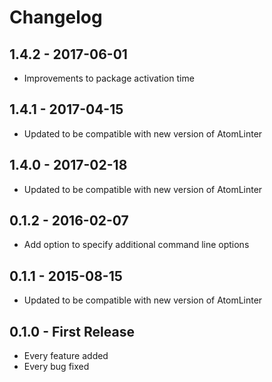 # Changelog

## 1.4.2 - 2017-06-01

*   Improvements to package activation time

## 1.4.1 - 2017-04-15

*   Updated to be compatible with new version of AtomLinter

## 1.4.0 - 2017-02-18

*   Updated to be compatible with new version of AtomLinter

## 0.1.2 - 2016-02-07

*   Add option to specify additional command line options

## 0.1.1 - 2015-08-15

*   Updated to be compatible with new version of AtomLinter

## 0.1.0 - First Release

*   Every feature added
*   Every bug fixed
